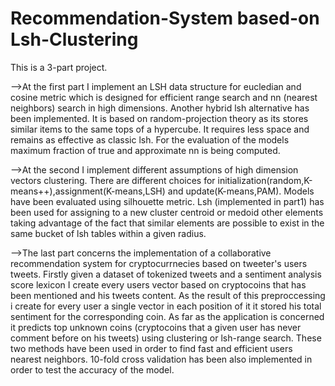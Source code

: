 # Recommendation-System based-on Lsh-Clustering

This is a 3-part project.

-->At the first part I implement an LSH data structure for eucledian and cosine metric which is designed for 
efficient range search and nn (nearest neighbors) search in high dimensions. Another hybrid lsh alternative has been implemented.
It is based on random-projection theory as its stores similar items to the same tops of a hypercube. It requires
less space and remains as effective as classic lsh. For the evaluation of the models maximum fraction of true and
approximate nn is being computed.

-->At the second Ι implement different assumptions of high dimension vectors clustering. There are different choices
for initialization(random,K-means++),assignment(K-means,LSH) and update(K-means,PAM). Models have been evaluated using
silhouette metric. Lsh (implemented in part1) has been used for assigning to a new cluster centroid or medoid other elements
taking advantage of the fact that similar elements are possible to exist in the same bucket of lsh tables within a given radius.

-->The last part concerns the implementation of a collaborative recommendation system for cryptocurrnecies based on
tweeter's users tweets. Firstly given a dataset of tokenized tweets and a sentiment analysis score lexicon Ι  create 
every users vector based on cryptocoins that has been mentioned and his tweets content. As the result of this preproccessing i
create for every user a single vector in each position of it it stored his total sentiment for the corresponding coin. As far as the application is concerned it predicts top unknown coins (cryptocoins that a given user has never comment before on his tweets) using clustering or lsh-range search. These two methods have been used in order to find fast and efficient users nearest neighbors. 10-fold cross validation has been also implemented in order to test the accuracy of the model.

